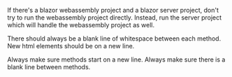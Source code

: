 If there's a blazor webassembly project and a blazor server project, don't try to run the webassembly project directly. Instead, run the server project which will handle the webassembly project as well.

There should always be a blank line of whitespace between each method.  New html elements should be on a new line.

Always make sure methods start on a new line. Always make sure there is a blank line between methods.